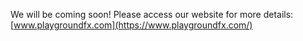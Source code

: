 We will be coming soon!
Please access our website for more details:
[www.playgroundfx.com](https://www.playgroundfx.com/)

